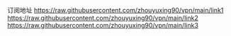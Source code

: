 订阅地址
https://raw.githubusercontent.com/zhouyuxing90/vpn/main/link1
https://raw.githubusercontent.com/zhouyuxing90/vpn/main/link2
https://raw.githubusercontent.com/zhouyuxing90/vpn/main/link3

